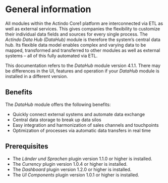 # General information

All modules within the Actindo Core1 platform are interconnected via ETL as well as external services. This gives companies the flexibility to customize their individual data fields and sources for every single process. The *Actindo Data Hub (DataHub)* module is therefore the system’s central data hub. Its flexible data model enables complex and varying data to be mapped, transformed and transferred to other modules as well as external systems – all of this fully automated via ETL.

This documentation refers to the *DataHub* module version 4.1.1. There may be differences in the UI, features and operation if your *DataHub* module is installed in a different version.

## Benefits

The *DataHub* module offers the following benefits:
- Quickly connect external systems and automate data exchange  
- Central data storage to break up data silos  
- Easy integration and harmonization of sales channels and touchpoints  
- Optimization of processes via automatic data transfers in real time   

## Prerequisites

- The *Länder und Sprachen* plugin version 1.1.0 or higher is installed.
- The *Currency* plugin version 1.0.4 or higher is installed.
- The *Dashboard* plugin version 1.2.0 or higher is installed.
- The *UI Components* plugin version 1.0.1 or higher is installed.
